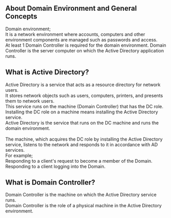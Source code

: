 ## About Domain Environment and General Concepts
Domain environment;<br>
It is a network environment where accounts, computers and other environment components are managed such as passwords and access.<br>
At least 1 Domain Controller is required for the domain environment. Domain Controller is the server computer on which the Active Directory application runs.<br>

## What is Active Directory?
Active Directory is a service that acts as a resource directory for network users.<br>
It stores network objects such as users, computers, printers, and presents them to network users.<br>
This service runs on the machine (Domain Controller) that has the DC role.<br>
Installing the DC role on a machine means installing the Active Directory service.<br>
Active Directory is the service that runs on the DC machine and runs the domain environment.<br>
<br>
The machine, which acquires the DC role by installing the Active Directory service, listens to the network and responds to it in accordance with AD services.<br>
For example;<br>
Responding to a client's request to become a member of the Domain.<br>
Responding to a client logging into the Domain.<br>

## What is Domain Controller?
Domain Controller is the machine on which the Active Directory service runs.<br>
Domain Controller is the role of a physical machine in the Active Directory environment.<br>

